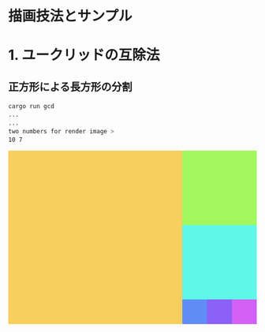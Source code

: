描画技法とサンプル
===

# 1. ユークリッドの互除法

## 正方形による長方形の分割

```bash
cargo run gcd
...
...
two numbers for render image >
10 7
```

![10 と 7 の最大公約数を表現した図](./docs/images/1_2_1_gcd.jpg)